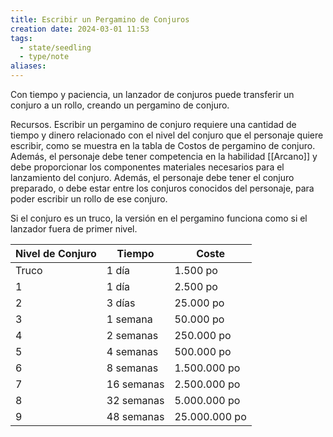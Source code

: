 ```yaml
---
title: Escribir un Pergamino de Conjuros
creation date: 2024-03-01 11:53
tags:
  - state/seedling
  - type/note
aliases:
---
```

Con tiempo y paciencia, un lanzador de conjuros puede transferir un conjuro a un rollo, creando un pergamino de conjuro.

Recursos. Escribir un pergamino de conjuro requiere una cantidad de tiempo y dinero relacionado con el nivel del conjuro que el personaje quiere escribir, como se muestra en la tabla de Costos de pergamino de conjuro. Además, el personaje debe tener competencia en la habilidad [[Arcano]] y debe proporcionar los componentes materiales necesarios para el lanzamiento del conjuro. Además, el personaje debe tener el conjuro preparado, o debe estar entre los conjuros conocidos del personaje, para poder escribir un rollo de ese conjuro.

Si el conjuro es un truco, la versión en el pergamino funciona como si el lanzador fuera de primer nivel.


| Nivel de Conjuro | Tiempo     | Coste         |
| ---------------- | ---------- | ------------- |
| Truco            | 1 día      | 1.500 po      |
| 1                | 1 día      | 2.500 po      |
| 2                | 3 días     | 25.000 po     |
| 3                | 1 semana   | 50.000 po     |
| 4                | 2 semanas  | 250.000 po    |
| 5                | 4 semanas  | 500.000 po    |
| 6                | 8 semanas  | 1.500.000 po  |
| 7                | 16 semanas | 2.500.000 po  |
| 8                | 32 semanas | 5.000.000 po  |
| 9                | 48 semanas | 25.000.000 po |
